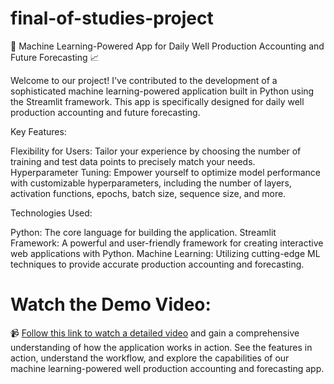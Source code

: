 # final-of-studies-project
🚀 Machine Learning-Powered App for Daily Well Production Accounting and Future Forecasting 📈

Welcome to our project! I've contributed to the development of a sophisticated machine learning-powered application built in Python using the Streamlit framework. This app is specifically designed for daily well production accounting and future forecasting.

Key Features:

Flexibility for Users: Tailor your experience by choosing the number of training and test data points to precisely match your needs.
Hyperparameter Tuning: Empower yourself to optimize model performance with customizable hyperparameters, including the number of layers, activation functions, epochs, batch size, sequence size, and more.

Technologies Used:

Python: The core language for building the application.
Streamlit Framework: A powerful and user-friendly framework for creating interactive web applications with Python.
Machine Learning: Utilizing cutting-edge ML techniques to provide accurate production accounting and forecasting.

# Watch the Demo Video: 
📹 [Follow this link to watch a detailed video](https://drive.google.com/file/d/1ufQzeZS728JZ0LufR9Dx3dU7UGjQOg_Y/view?usp=sharing) and gain a comprehensive understanding of how the application works in action. See the features in action, understand the workflow, and explore the capabilities of our machine learning-powered well production accounting and forecasting app.

